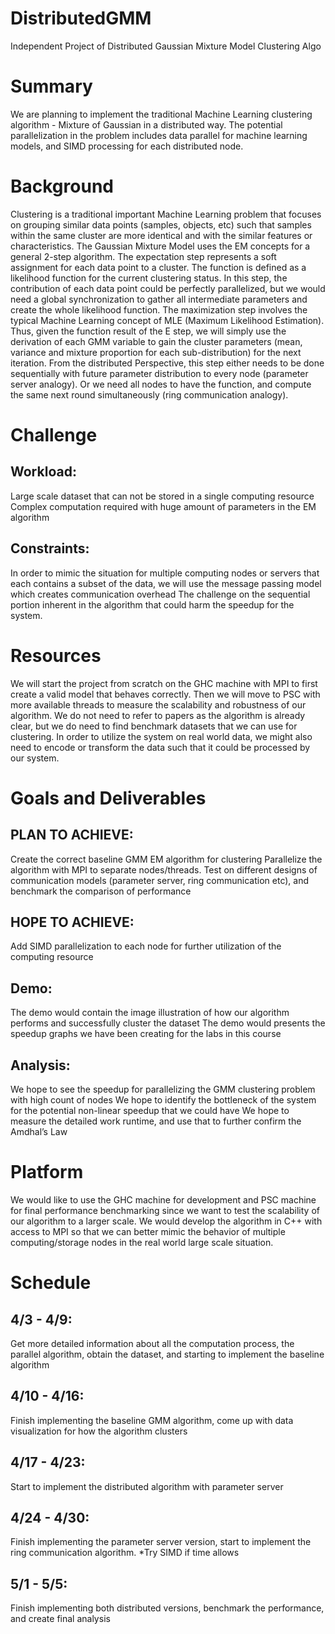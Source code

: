 # DistributedGMM
Independent Project of Distributed Gaussian Mixture Model Clustering Algo

# Summary
  We are planning to implement the traditional Machine Learning clustering algorithm - Mixture of Gaussian in a distributed way. The potential parallelization in the problem includes data parallel for machine learning models, and SIMD processing for each distributed node.

# Background
  Clustering is a traditional important Machine Learning problem that focuses on grouping similar data points (samples, objects, etc) such that samples within the same cluster are more identical and with the similar features or characteristics.
  The Gaussian Mixture Model uses the EM concepts for a general 2-step algorithm. The expectation step represents a soft assignment for each data point to a cluster. The function is defined as a likelihood function for the current clustering status. 
  In this step, the contribution of each data point could be perfectly parallelized, but we would need a global synchronization to gather all intermediate parameters and create the whole likelihood function. 
  The maximization step involves the typical Machine Learning concept of MLE (Maximum Likelihood Estimation). Thus, given the function result of the E step, we will simply use the derivation of each GMM variable to gain the cluster parameters (mean, variance and mixture proportion for each sub-distribution) for the next iteration. 
From the distributed Perspective, this step either needs to be done sequentially with future parameter distribution to every node (parameter server analogy). Or we need all nodes to have the function, and compute the same next round simultaneously (ring communication analogy).

# Challenge
## Workload: 
Large scale dataset that can not be stored in a single computing resource
Complex computation required with huge amount of parameters in the EM algorithm

## Constraints:
In order to mimic the situation for multiple computing nodes or servers that each contains a subset of the data, we will use the message passing model which creates communication overhead
The challenge on the sequential portion inherent in the algorithm that could harm the speedup for the system.

# Resources
We will start the project from scratch on the GHC machine with MPI to first create a valid model that behaves correctly. Then we will move to PSC with more available threads to measure the scalability and robustness of our algorithm.
We do not need to refer to papers as the algorithm is already clear, but we do need to find benchmark datasets that we can use for clustering. In order to utilize the system on real world data, we might also need to encode or transform the data such that it could be processed by our system.

# Goals and Deliverables

## PLAN TO ACHIEVE:
Create the correct baseline GMM EM algorithm for clustering
Parallelize the algorithm with MPI to separate nodes/threads.
Test on different designs of communication models (parameter server, ring communication etc), and benchmark the comparison of performance

## HOPE TO ACHIEVE:
Add SIMD parallelization to each node for further utilization of the computing resource

## Demo:
The demo would contain the image illustration of how our algorithm performs and successfully cluster the dataset
The demo would presents the speedup graphs we have been creating for the labs in this course

## Analysis:
We hope to see the speedup for parallelizing the GMM clustering problem with high count of nodes
We hope to identify the bottleneck of the system for the potential non-linear speedup that we could have
We hope to measure the detailed work runtime, and use that to further confirm the Amdhal’s Law

# Platform
We would like to use the GHC machine for development and PSC machine for final performance benchmarking since we want to test the scalability of our algorithm to a larger scale.
We would develop the algorithm in C++ with access to MPI so that we can better mimic the behavior of multiple computing/storage nodes in the real world large scale situation.

# Schedule
## 4/3 - 4/9: 
Get more detailed information about all the computation process, the parallel algorithm, obtain the dataset, and starting to implement the baseline algorithm
## 4/10 - 4/16: 
Finish implementing the baseline GMM algorithm, come up with data visualization for how the algorithm clusters
## 4/17 - 4/23:
Start to implement the distributed algorithm with parameter server
## 4/24 - 4/30: 
Finish implementing the parameter server version, start to implement the ring communication algorithm. *Try SIMD if time allows
## 5/1 - 5/5: 
Finish implementing both distributed versions, benchmark the performance, and create final analysis
